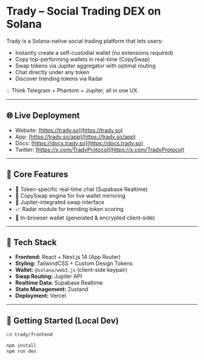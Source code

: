 # Trady – Social Trading DEX on Solana

Trady is a Solana-native social trading platform that lets users:

- Instantly create a self-custodial wallet (no extensions required)
- Copy top-performing wallets in real-time (CopySwap)
- Swap tokens via Jupiter aggregator with optimal routing
- Chat directly under any token
- Discover trending tokens via Radar

💡 Think Telegram + Phantom + Jupiter, all in one UX.

---

## 🌐 Live Deployment

- Website: [https://trady.so](https://trady.so)
- App: [https://trady.so/app](https://trady.so/app)
- Docs: [https://docs.trady.so](https://docs.trady.so)
- Twitter: [https://x.com/TradyProtocol](https://x.com/TradyProtocol)

---

## 🧠 Core Features

- 💬 Token-specific real-time chat (Supabase Realtime)
- 🧠 CopySwap engine for live wallet mirroring
- 🔄 Jupiter-integrated swap interface
- 📈 Radar module for trending token scoring
- 🔐 In-browser wallet (generated & encrypted client-side)

---

## 🧰 Tech Stack

- **Frontend:** React + Next.js 14 (App Router)
- **Styling:** TailwindCSS + Custom Design Tokens
- **Wallet:** `@solana/web3.js` (client-side keypair)
- **Swap Routing:** Jupiter API
- **Realtime Data:** Supabase Realtime
- **State Management:** Zustand
- **Deployment:** Vercel

---

## 🚀 Getting Started (Local Dev)

```bash
cd trady/frontend

npm install
npm run dev

